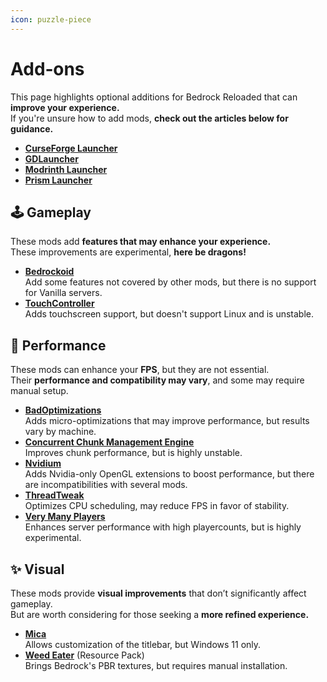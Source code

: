 ```yaml
---
icon: puzzle-piece
---
```


# Add‐ons

This page highlights optional additions for Bedrock Reloaded that can **improve your experience.**\
If you're unsure how to add mods, **check out the articles below for guidance.**

* [**CurseForge Launcher**](https://www.bisecthosting.com/clients/index.php?rp=/knowledgebase/247/How-to-add-and-remove-mods-from-a-CurseForge-modpack.html)
* [**GDLauncher**](https://www.bisecthosting.com/clients/index.php?rp=/knowledgebase/327/How-to-add-and-remove-mods-on-a-GDLauncher-modpack.html)
* [**Modrinth Launcher**](https://www.bisecthosting.com/clients/index.php?rp=/knowledgebase/571/How-to-add-and-remove-mods-from-a-Modrinth-modpack.html)
* [**Prism Launcher**](https://prismlauncher.org/wiki/getting-started/download-mods/)

## 🕹️ Gameplay

These mods add **features that may enhance your experience.**\
These improvements are experimental, **here be dragons!**

* [**Bedrockoid**](https://modrinth.com/mod/bedrockoid)\
  Add some features not covered by other mods, but there is no support for Vanilla servers.
* [**TouchController**](https://modrinth.com/mod/touchcontroller)\
  Adds touchscreen support, but doesn't support Linux and is unstable.

## 🚀 Performance

These mods can enhance your **FPS**, but they are not essential.\
Their **performance and compatibility may vary**, and some may require manual setup.

* [**BadOptimizations**](https://modrinth.com/mod/badoptimizations)\
  Adds micro-optimizations that may improve performance, but results vary by machine.
* [**Concurrent Chunk Management Engine**](https://modrinth.com/mod/c2me-fabric)\
  Improves chunk performance, but is highly unstable.
* [**Nvidium**](https://modrinth.com/mod/nvidium)\
  Adds Nvidia-only OpenGL extensions to boost performance, but there are incompatibilities with several mods.
* [**ThreadTweak**](https://modrinth.com/mod/threadtweak)\
  Optimizes CPU scheduling, may reduce FPS in favor of stability.
* [**Very Many Players**](https://modrinth.com/mod/vmp-fabric)\
  Enhances server performance with high playercounts, but is highly experimental.

## ✨ Visual

These mods provide **visual improvements** that don’t significantly affect gameplay.\
But are worth considering for those seeking a **more refined experience.**

* [**Mica**](https://modrinth.com/mod/mica)\
  Allows customization of the titlebar, but Windows 11 only.
* [**Weed Eater**](https://modrinth.com/resourcepack/weed-eater) (Resource Pack)\
  Brings Bedrock's PBR textures, but requires manual installation.
